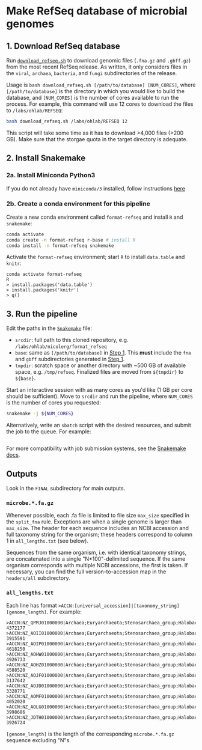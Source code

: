 # Make RefSeq database of microbial genomes 

## 1. Download RefSeq database
Run [`download_refseq.sh`](download_refseq.sh) to download genomic files (`.fna.gz` and `.gbff.gz`) from the most recent RefSeq release. As written, it only considers files in the `viral`, `archaea`, `bacteria`, and `fungi` subdirectories of the release.

Usage is `bash download_refseq.sh [/path/to/database] [NUM_CORES]`, where `[/path/to/database]` is the directory in which you would like to build the database, and `[NUM_CORES]` is the number of cores available to run the process. For example, this command will use 12 cores to download the files to `/labs/ohlab/REFSEQ`: 
```bash
bash download_refseq.sh /labs/ohlab/REFSEQ 12
```

This script will take some time as it has to download >4,000 files (>200 GB). Make sure that the storgae quota in the target directory is adequate. 

## 2. Install Snakemake 
### 2a. Install Miniconda Python3  
If you do not already have `miniconda/3` installed, follow instructions [here](https://conda.io/en/latest/miniconda.html)
### 2b. Create a conda environment for this pipeline  
Create a new conda environment called `format-refseq` and install `R` and `snakemake`:
```bash
conda activate 
conda create -n format-refseq r-base # install R
conda install -n format-refseq snakemake
```
Activate the `format-refseq` environment; start `R` to install `data.table` and `knitr`:
```
conda activate format-refseq
R 
> install.packages('data.table')
> install.packages('knitr')
> q()
```

## 3. Run the pipeline 
Edit the paths in the [`Snakemake`](Snakemake) file:
- `srcdir`: full path to this cloned repository, e.g. `/labs/ohlab/nicolerg/format_refseq`
- `base`: same as `[/path/to/database]` in [Step 1](#download-refseq-database). This **must** include the `fna` and `gbff` subdirectories generated in [Step 1](#download-refseq-database). 
- `tmpdir`: scratch space or another directory with \~500 GB of available space, e.g. `/tmp/refseq`. Finalized files are moved from `${tmpdir}` to `${base}`.





Start an interactive session with as many cores as you'd like (1 GB per core should be sufficient). Move to `srcdir` and run the pipeline, where `NUM_CORES` is the number of cores you requested:
```bash
snakemake -j ${NUM_CORES} 
```

Alternatively, write an `sbatch` script with the desired resources, and submit the job to the queue. For example:
```

```

For more compatibility with job submission systems, see the [Snakemake docs](https://snakemake.readthedocs.io/en/v5.1.4/executable.html#cluster-execution).  

## Outputs
Look in the `FINAL` subdirectory for main outputs. 
### `microbe.*.fa.gz`
Whenever possible, each .fa file is limited to file size `max_size` specified in the `split_fna` rule. Exceptions are when a single genome is larger than `max_size`. The header for each sequence includes an NCBI accession and full taxonomy string for the organism; these headers correspond to column 1 in `all_lengths.txt` (see below).  

Sequences from the same organism, i.e. with identical taxonomy strings, are concatenated into a single "N\*100"-delimited sequence. If the same organism corresponds with multiple NCBI accessions, the first is taken. If necessary, you can find the full version-to-accession map in the `headers/all` subdirectory. 

### `all_lengths.txt`
Each line has format `>ACCN:[universal_accession]|[taxonomy_string]	[genome_length]`. For example:
```
>ACCN:NZ_QPMJ01000000|Archaea;Euryarchaeota;Stenosarchaea_group;Halobacteria;Halobacteriales;Halobacteriaceae;Halorussus;Halorussus_rarus     4372177
>ACCN:NZ_AOII01000000|Archaea;Euryarchaeota;Stenosarchaea_group;Halobacteria;Natrialbales;Natrialbaceae;Natrinema;Natrinema_pallidum_DSM_3751 3915591
>ACCN:NZ_AOIP01000000|Archaea;Euryarchaeota;Stenosarchaea_group;Halobacteria;Natrialbales;Natrialbaceae;Natrialba;Natrialba_aegyptia_DSM_13077        4618250
>ACCN:NZ_AOHW01000000|Archaea;Euryarchaeota;Stenosarchaea_group;Halobacteria;Natrialbales;Natrialbaceae;Natronorubrum;Natronorubrum_tibetense_GA33    4926733
>ACCN:NZ_AOHZ01000000|Archaea;Euryarchaeota;Stenosarchaea_group;Halobacteria;Natrialbales;Natrialbaceae;Natronolimnobius;Natronolimnobius_innermongolicus_JCM_12255   4588520
>ACCN:NZ_AOJF01000000|Archaea;Euryarchaeota;Stenosarchaea_group;Halobacteria;Haloferacales;Halorubraceae;Halorubrum;Halorubrum_distributumgroup;Halorubrum_litoreum_JCM_13561 3137642
>ACCN:NZ_AOJD01000000|Archaea;Euryarchaeota;Stenosarchaea_group;Halobacteria;Haloferacales;Halorubraceae;Halorubrum;Halorubrum_tebenquichense_DSM_14210       3328771
>ACCN:NZ_AOMF01000000|Archaea;Euryarchaeota;Stenosarchaea_group;Halobacteria;Halobacteriales;Halococcaceae;Halococcus;Halococcus_thailandensis_JCM_13552      4052020
>ACCN:NZ_AOLG01000000|Archaea;Euryarchaeota;Stenosarchaea_group;Halobacteria;Haloferacales;Haloferacaceae;Haloferax;Haloferax_prahovense_DSM_18310    3998686
>ACCN:NZ_JDTH01000000|Archaea;Euryarchaeota;Stenosarchaea_group;Halobacteria;Halobacteriales;Halobacteriaceae;Haladaptatus;Haladaptatus_cibarius_D43  3926724
```
`[genome_length]` is the length of the corresponding `microbe.*.fa.gz` sequence excluding "N"s. 
